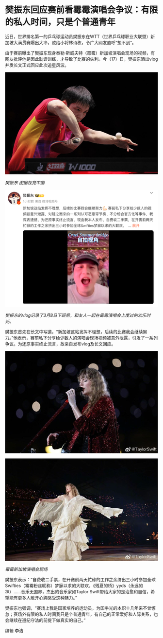 # 樊振东回应赛前看霉霉演唱会争议：有限的私人时间，只是个普通青年

近日，世界排名第一的乒乓球运动员樊振东在WTT（世界乒乓球职业大联盟）新加坡大满贯赛爆出大冷，败给小将林诗栋，令广大网友直呼“想不到”。

由于赛前曝出了樊振东现身泰勒·斯威夫特（霉霉）新加坡演唱会现场的视频，有网友批评他是因此耽误训练，才导致了比赛的失利。今（17）日，樊振东晒出vlog并发长文正式回应此次追星风波。

![56f82c90f1dcbbb5976fd6726e6a9e4b.jpg](https://raw.githubusercontent.com/qqhsx/qqnews_image/main/2024/03/17/樊振东回应赛前看霉霉演唱会争议：有限的私人时间，只是个普通青年/56f82c90f1dcbbb5976fd6726e6a9e4b.jpg)

_樊振东 图据视觉中国_

![0833f6803f71bbcb359bea1c4c29db05.jpg](https://raw.githubusercontent.com/qqhsx/qqnews_image/main/2024/03/17/樊振东回应赛前看霉霉演唱会争议：有限的私人时间，只是个普通青年/0833f6803f71bbcb359bea1c4c29db05.jpg)

_樊振东的vlog记录了3月8日下班后，和友人一起在霉霉演唱会上度过的欢乐时光。_

樊振东首先在长文中写道，“新加坡这站发挥不理想，后续的比赛我会继续努力。”他表示，赛前私下分享给少数人的演唱会现场视频被意外泄露，引发了一系列争议。为还原事实终止流言，故亲自发布vlog及长文回应。

![a7d6a9dde83fb67a31e075b9cb77898a.jpg](https://raw.githubusercontent.com/qqhsx/qqnews_image/main/2024/03/17/樊振东回应赛前看霉霉演唱会争议：有限的私人时间，只是个普通青年/a7d6a9dde83fb67a31e075b9cb77898a.jpg)

![1dab3a06a33ebaf1faed9bfe72798b26.jpg](https://raw.githubusercontent.com/qqhsx/qqnews_image/main/2024/03/17/樊振东回应赛前看霉霉演唱会争议：有限的私人时间，只是个普通青年/1dab3a06a33ebaf1faed9bfe72798b26.jpg)

_霉霉新加坡演唱会现场_

樊振东表示：“自费收二手票，在开赛前两天忙碌的工作之余挤出三小时参加全球Swifties（霉霉粉丝昵称）梦寐以求的大联欢，《残夏的桥》yyds（永远的神）……音乐无国界，杰出的音乐家如Taylor
Swift带给大家的是治愈和自信，希望能有更多人敞开心胸感受这种魅力。”

樊振东也强调，“赛场上我是国家培养的运动员，为国争光的本职十几年来不曾懈怠；赛场外有限的私人时间我只是个普通青年，有自己的正常爱好和人际关系，也会继续在遵纪守法的前提下做真实的自己。”

编辑 李洁

